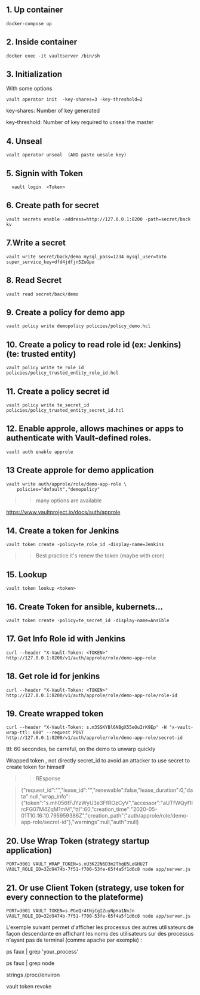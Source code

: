 

## 1. Up container

    docker-compose up

## 2. Inside container

    docker exec -it vaultserver /bin/sh

## 3. Initialization       

With some options

    vault operator init  -key-shares=3 -key-threshold=2
        
key-shares: Number of key generated

key-threshold: Number of key required to unseal the master


## 4.  Unseal

    vault operator unseal  (AND paste unsale key)

## 5. Signin with Token
      
      vault login  <Token>
      
## 6. Create path for secret

    vault secrets enable -address=http://127.0.0.1:8200 -path=secret/back kv   
      
## 7.Write a secret

    vault write secret/back/demo mysql_pass=1234 mysql_user=toto super_service_key=dfd4jdfjn5ZuGpo

## 8. Read Secret

    vault read secret/back/demo

## 9. Create a policy for demo app

    vault policy write demopolicy policies/policy_demo.hcl

## 10. Create a policy to read role id (ex: Jenkins) (te: trusted entity)

    vault policy write te_role_id policies/policy_trusted_entity_role_id.hcl

## 11. Create a policy secret  id

    vault policy write te_secret_id policies/policy_trusted_entity_secret_id.hcl

## 12. Enable approle, allows machines or apps to authenticate with Vault-defined roles.

    vault auth enable approle

## 13 Create approle for demo application

    vault write auth/approle/role/demo-app-role \
        policies="default","demopolicy"

>> many options are available

https://www.vaultproject.io/docs/auth/approle

## 14. Create a token for Jenkins
      
    vault token create -policy=te_role_id -display-name=Jenkins
    
>> Best practice it's renew the token (maybe with cron)   

## 15. Lookup

    vault token lookup <token>

## 16. Create Token for ansible, kubernets...

    vault token create -policy=te_secret_id -display-name=Ansible
       
## 17. Get Info Role id with Jenkins

    curl --header "X-Vault-Token: <TOKEN>" http://127.0.0.1:8200/v1/auth/approle/role/demo-app-role
    
## 18. Get role id for jenkins    
    
    curl --header "X-Vault-Token: <TOKEN>" http://127.0.0.1:8200/v1/auth/approle/role/demo-app-role/role-id

## 19. Create wrapped token

    curl --header "X-Vault-Token: s.m3SSKYBl6NBgX55eOuIrK9Ep" -H "x-vault-wrap-ttl: 600" --request POST http://127.0.0.1:8200/v1/auth/approle/role/demo-app-role/secret-id

ttl: 60 secondes, be carreful, on the demo to unwarp quickly

Wrapped token , not directly secret_id to avoid an attacker to use secret to create token for himself


>> REsponse

> {"request_id":"","lease_id":"","renewable":false,"lease_duration":0,"data":null,"wrap_info":{"token":"s.mh056fFJYzWyU3e3FfROzCyV","accessor":"aUTfWQyf1IrcFG07M4ZqM1mM","ttl":60,"creation_time":"2020-05-01T10:16:10.795959386Z","creation_path":"auth/approle/role/demo-app-role/secret-id"},"warnings":null,"auth":null}


## 20. Use Wrap Token (strategy startup application)

    PORT=3001 VAULT_WRAP_TOKEN=s.xU3K22N6D3m2TbqU5LeGHU2T VAULT_ROLE_ID=32d9474b-7f51-f700-53fe-65f4a5f1d6c8 node app/server.js

## 21. Or use Client Token (strategy, use token for every connection to the plateforme)

    PORT=3001 VAULT_TOKEN=s.PGeQr4tNjCgIZuyNpHa1NnJn VAULT_ROLE_ID=32d9474b-7f51-f700-53fe-65f4a5f1d6c8 node app/server.js


L'exemple suivant permet d'afficher les processus des autres utilisateurs de façon descendante en affichant les noms des utilisateurs sur des processus n'ayant pas de terminal (comme apache par exemple) :


ps faux | grep 'your_process'

ps faux | grep node

strings /proc/<procID>/environ



vault token revoke
